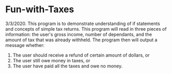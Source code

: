 # Fun-with-Taxes
3/3/2020.
This program is to demonstrate understanding of if statements and concepts of simple tax returns.
This program will read in three pieces of information: the user's gross income, number of dependants, and the amount of tax that was already withheld.
The program then will output a message whether:
1) The user should receive a refund of certain amount of dollars, or
2) The user still owe money in taxes, or
3) The user have paid all the taxes and owe no money.
